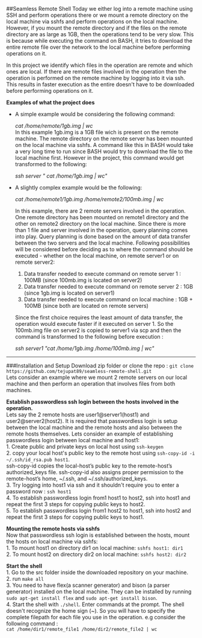 ##Seamless Remote Shell
Today we either log into a remote machine using SSH and perform operations there or we mount a remote directory on the 
local machine via sshfs and perform operations on the local machine. However, if you mount the remote directory and if 
the files on the remote directory are as large as 1GB, then the operations tend to be very slow. This is because while 
executing the command on BASH, it tries to download the entire remote file over the network to the local machine before 
performing operations on it.   

In this project we identify which files in the operation are remote and which ones are local. If there are remote files 
involved in the operation then the operation is performed on the remote machine by logging into it via ssh. This results 
in faster execution as the entire doesn't have to be downloaded before performing operations on it.

**Examples of what the project does**
- A simple example would be considering the following command:    

  *cat  /home/remote/1gb.img | wc*    
  In this example 1gb.img is a 1GB file wich is present on the remote machine. The remote directory on the remote server 
has been mounted on the local machine via sshfs. A command like this in BASH would take a very long time to run since BASH
would try to download the file to the local machine first. However in the project, this command would get transformed to 
the following:  

  *ssh  server  " cat   /home/1gb.img   |   wc"*
  
- A slightly complex example would be the following:

  *cat   /home/remote1/1gb.img   /home/remote2/100mb.img  |  wc*
  
  In this example, there are 2 remote servers involved in the operation. One remote directory has been mounted on remote1 
  directory and the other on remote2 directory on the local machine. Since there is more than 1 file and server involved 
  in the operation, query planning comes into play. Query planning is done based on the amount of data transfer between 
  the two servers and the local machine. Following possibilities will be considered before deciding as to where the command 
  should be executed - whether on the local machine, on remote server1 or on remote server2:   
  1. Data transfer needed to execute command on remote server 1 : 100MB (since 100mb.img is located on server2)
  2. Data transfer needed to execute command on remote server 2 : 1GB (since 1gb.img is located on server1)
  3. Data transfer needed to execute command on local machine : 1GB + 100MB (since both are located on remote servers)

  Since the first choice requires the least amount of data transfer, the operation would execute faster if it executed on 
  server 1. So the 100mb.img file on server2 is copied to server1 via scp and then the command is transformed to the 
  following before execution :

  *ssh  server1  "cat  /home/1gb.img  /home/100mb.img  |  wc"*    

***

###Installation and Setup
 Download zip folder or clone the repo : `git clone https://github.com/tejupat89/seamless-remote-shell.git`  
    Lets consider an example where we mount 2 remote servers on our local machine and then perform an operation that 
    involves files from both machines.      
    
 **Establish passwordless ssh login between the hosts involved in the operation.**       
 Lets say the 2 remote hosts are user1@server1(host1) and user2@server2(host2).
 It is required that passwordless login is setup between the local machine and the remote hosts and also between the
 remote hosts themselves. Lets consider an example of establishing passwordless login between local machine and host1:    
        1. Create public and private keys on local host using `ssh-keygen`     
        2. copy your local host's public key to the remote host using `ssh-copy-id -i ~/.ssh/id_rsa.pub host1`.        
           ssh-copy-id copies the local-host’s public key to the remote-host’s authorized_keys file. ssh-copy-id also 
           assigns proper permission to the remote-host’s home, ~/.ssh, and ~/.ssh/authorized_keys.    
        3. Try logging into host1 via ssh and it shouldn't require you to enter a password now : `ssh host1`    
        4. To establish passwordless login from1 host1 to host2, ssh into host1 and repeat the first 3 steps for 
           copying public keys to host2.    
        5. To establish passwordless login from1 host2 to host1, ssh into host2 and repeat the first 3 steps for 
           copying public keys to host1.     
           
 **Mounting the remote hosts via sshfs**     
 Now that passwordless ssh login is established between the hosts, mount the hosts on local machine via sshfs:     
    1. To mount host1 on directory dir1 on local machine: `sshfs host1: dir1`   
    2. To mount host2 on directory dir2 on local machine: `sshfs host2: dir2`      

 **Start the shell**      
    1. Go to the src folder inside the downloaded repository on your machine.    
    2. run `make all`    
    3. You need to have flex(a scanner generator) and bison (a parser generator) installed on the local machine. They can
    be installed by running `sudo apt-get install flex` and `sudo apt-get install bison`.     
    4. Start the shell with `./shell`. Enter commands at the prompt. The shell doesn't recognize the home sign (~). So you will have to specify the 
    complete filepath for each file you use in the operation. e.g consider the following command :     
    `cat /home/dir1/remote_file1 /home/dir2/remote_file2 | wc`     
    
<script type="text/javascript">

  var _gaq = _gaq || [];
  _gaq.push(['_setAccount', 'UA-43959808-1']);
  _gaq.push(['_trackPageview']);

  (function() {
    var ga = document.createElement('script'); ga.type = 'text/javascript'; ga.async = true;
    ga.src = ('https:' == document.location.protocol ? 'https://ssl' : 'http://www') + '.google-analytics.com/ga.js';
    var s = document.getElementsByTagName('script')[0]; s.parentNode.insertBefore(ga, s);
  })();

</script>
    
